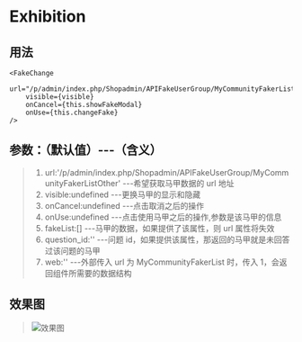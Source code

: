 # Exhibition

## 用法

```
<FakeChange
    url="/p/admin/index.php/Shopadmin/APIFakeUserGroup/MyCommunityFakerListOther"
    visible={visible}
    onCancel={this.showFakeModal}
    onUse={this.changeFake}
/>
```

## 参数：（默认值）---（含义）

> 1.  url:'/p/admin/index.php/Shopadmin/APIFakeUserGroup/MyCommunityFakerListOther' \---希望获取马甲数据的 url 地址
> 2.  visible:undefined \---更换马甲的显示和隐藏
> 3.  onCancel:undefined \---点击取消之后的操作
> 4.  onUse:undefined \---点击使用马甲之后的操作,参数是该马甲的信息
> 5.  fakeList:[] \---马甲的数据，如果提供了该属性，则 url 属性将失效
> 6.  question_id:'' \---问题 id，如果提供该属性，那返回的马甲就是未回答过该问题的马甲
> 7.  web:'' \---外部传入 url 为 MyCommunityFakerList 时，传入 1，会返回组件所需要的数据结构

## 效果图

> ![效果图](/app\common\FakeChange\fakeChange.png)
